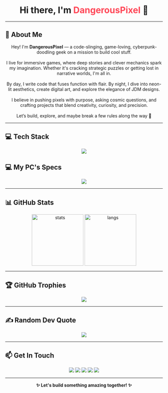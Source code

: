 <h1 align="center">Hi there, I'm <span style="color:#ff4757;">DangerousPixel</span> 👋</h1>

---

## 🌌 About Me
<p align="center">
  Hey! I'm <b>DangerousPixel</b> — a code-slinging, game-loving, cyberpunk-doodling geek on a mission to build cool stuff.<br><br>
  I live for immersive games, where deep stories and clever mechanics spark my imagination. Whether it's cracking strategic puzzles or getting lost in narrative worlds, I'm all in.<br><br>
  By day, I write code that fuses function with flair. By night, I dive into neon-lit aesthetics, create digital art, and explore the elegance of JDM designs.<br><br>
  I believe in pushing pixels with purpose, asking cosmic questions, and crafting projects that blend creativity, curiosity, and precision.<br><br>
  Let’s build, explore, and maybe break a few rules along the way 🚀
</p>


---

## 💻 Tech Stack
<p align="center">
  <a href="https://skillicons.dev">
    <img src="https://skillicons.dev/icons?i=figma,bash,powershell,bitbucket,bootstrap,css,html,js,laravel,php,mysql,cpp,cs,dotnet,flutter,swift,git,py&perline=9" />
  </a>
</p>

## 💻 My PC's Specs
<p align="center">
  <a href="https://valid.x86.fr/5gmlq1">
    <img src="https://valid.x86.fr/cache/banner/5gmlq1-2.png"/>
  </a>
</p>

---

## 📊 GitHub Stats
<p align="center">
  <img src="https://github-readme-stats.vercel.app/api?username=xDPixel&show_icons=true&theme=dracula" alt="stats" height="165"/>
  <img src="https://github-readme-stats.vercel.app/api/top-langs/?username=xDPixel&layout=compact&theme=dracula" alt="langs" height="165"/>
</p>

---

## 🏆 GitHub Trophies
<p align="center">
  <img src="https://github-trophies.vercel.app/?username=xDPixel&theme=darkhub&no-frame=false&no-bg=false&margin-w=8"/>
</p>

---

## ✍️ Random Dev Quote
<p align="center">
  <img src="https://quotes-github-readme.vercel.app/api?type=horizontal&theme=radical"/>
</p>

---

## 📫 Get In Touch
<p align="center">
  <a href="https://x.com/DangerousPixel"><img src="https://img.shields.io/badge/-X-000000?style=for-the-badge&logo=x&logoColor=white"/></a>
  <a href="https://www.snapchat.com/add/cubaiv"><img src="https://img.shields.io/badge/-Snapchat-FFFC00?style=for-the-badge&logo=snapchat&logoColor=black"/></a>
  <a href="https://www.instagram.com/cubaiv"><img src="https://img.shields.io/badge/-Instagram-E4405F?style=for-the-badge&logo=instagram&logoColor=white"/></a>
  <a href="https://t.me/xdanpixel"><img src="https://img.shields.io/badge/-Telegram-26A5E4?style=for-the-badge&logo=telegram&logoColor=white"/></a>
  <a href="https://t.me/dpixel"><img src="https://img.shields.io/badge/-Telegram_Channel-26A5E4?style=for-the-badge&logo=telegram&logoColor=white"/></a>
</p>

---

<p align="center"><b>✨ Let's build something amazing together! ✨</b></p>
